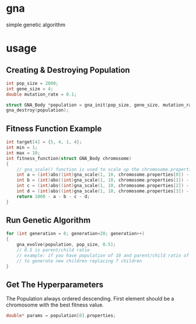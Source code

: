 # gna
simple genetic algorithm

# usage
## Creating & Destroying Population
```c
int pop_size = 2000;
int gene_size = 4;
double mutation_rate = 0.1;

struct GNA_Body *population = gna_init(pop_size, gene_size, mutation_rate, fitness_function); // fitness_function should be overiden by your own function
gna_destroy(population);
```

## Fitness Function Example
```c
int target[4] = {5, 4, 1, 4};
int min = 1;
int max = 10;
int fitness_function(struct GNA_Body chromosome)
{
	// gna_scale() function is used to scale up the chromosome.properties[x] (0 - 1) value into (1 - 10)
	int a = (int)abs((int)gna_scale(1, 10, chromosome.properties[0]) - target[0]);
	int b = (int)abs((int)gna_scale(1, 10, chromosome.properties[1]) - target[1]);
	int c = (int)abs((int)gna_scale(1, 10, chromosome.properties[2]) - target[2]);
	int d = (int)abs((int)gna_scale(1, 10, chromosome.properties[3]) - target[3]);
	return 1000 - a - b - c - d;
}
```

## Run Genetic Algorithm
```c
for (int generation = 0; generation<20; generation++)
{
	gna_evolve(population, pop_size, 0.5);
	// 0.5 is parent/child ratio
	// example: if you have population of 10 and parent/child ratio of 3/7. It means 3 parents will be crossovered
	// to generate new children replacing 7 children
}
```

## Get The Hyperparameters
The Population always ordered descending. First element should be a chromosome with the best fitness value.

```c
double* params = population[0].properties;
```
